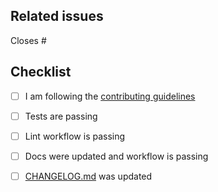 <!--
Thanks for making a pull request to BestieTemplate.jl.
We have added this PR template to help you help us.

Make sure to read the contributing guidelines and abide by the code of conduct.

See the comments below, fill the required fields, and check the items.
-->

## Related issues

<!-- We normally work with (i) create issue; (ii) discussion if necessary; (iii) create PR. So, at least one of the following should be true:-->

<!-- Option 1, this closes an existing issue. Fill the number below-->
Closes #

<!-- Option 2, this is a small fix that arguably won't need an issue. Uncomment below -->
<!--
There is no related issue.
-->

## Checklist

<!-- mark true if NA -->
<!-- leave PR as draft until all is checked -->

- [ ] I am following the [contributing guidelines](https://github.com/abelsiqueira/BestieTemplate.jl/blob/main/docs/src/90-contributing.md)

- [ ] Tests are passing
- [ ] Lint workflow is passing
- [ ] Docs were updated and workflow is passing
- [ ] [CHANGELOG.md](https://github.com/abelsiqueira/BestieTemplate.jl/blob/main/CHANGELOG.md) was updated
